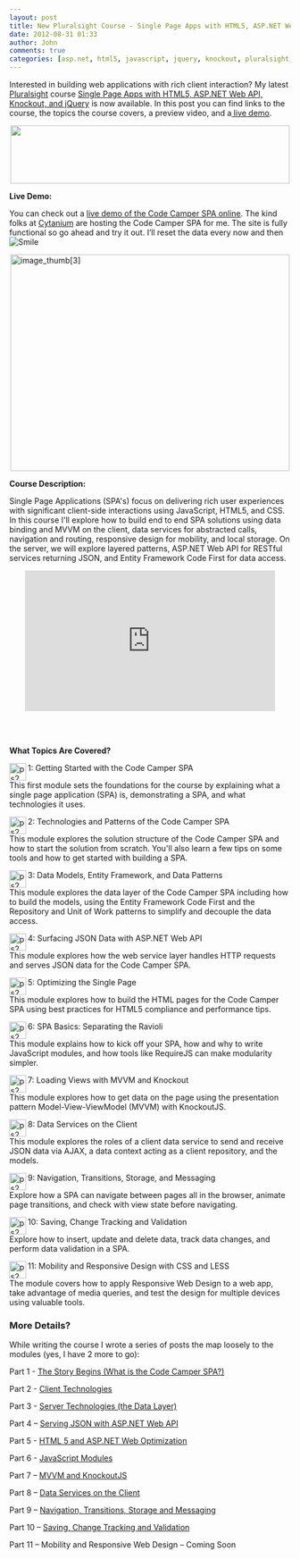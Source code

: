 ```yaml
---
layout: post
title: New Pluralsight Course - Single Page Apps with HTML5, ASP.NET Web API, Knockout, jQuery
date: 2012-08-31 01:33
author: John
comments: true
categories: [asp.net, html5, javascript, jquery, knockout, pluralsight, web api]
---
```

<p>Interested in building web applications with rich client interaction? My latest <a href="http://pluralsight.com/">Pluralsight</a> course <a href="http://jpapa.me/spaps">Single Page Apps with HTML5, ASP.NET Web API, Knockout, and jQuery</a> is now available. In this post you can find links to the course, the topics the course covers, a preview video, and a<a href="http://jpapa.me/codecamperdemo"> live demo</a>.</p>
<p><a href="http://jpapa.me/spaps"><img height="104" width="500" src="http://images.johnpapa.net/wp-content/uploads/media/Windows-Live-Writer/d4d49c57f31e_12ABB/image_9.png" style="display: block; float: none; margin-left: auto; margin-right: auto;" /></a></p>
<p><strong>Live Demo:</strong></p>
<p>You can check out a <a href="http://jpapa.me/codecamperdemo">live demo of the Code Camper SPA online</a>. The kind folks at <a href="http://cytanium.com">Cytanium</a> are hosting the Code Camper SPA for me. The site is fully functional so go ahead and try it out. I&rsquo;ll reset the data every now and then <img src="http://images.johnpapa.net/wp-content/uploads/media/Windows-Live-Writer/New-Pluralsi.NET-Web-API-Knockout-jQuery_12EA1/wlEmoticon-smile_2.png" alt="Smile" class="wlEmoticon wlEmoticon-smile" style="border-style: none;" /></p>
<p><a href="http://jpapa.me/codecamperdemo"><img height="388" width="500" src="http://images.johnpapa.net/wp-content/uploads/media/Windows-Live-Writer/New-Pluralsi.NET-Web-API-Knockout-jQuery_12EA1/image_thumb%5B3%5D_thumb.png" alt="image_thumb[3]" border="0" title="image_thumb[3]" style="background-image: none; padding-left: 0px; padding-right: 0px; display: block; float: none; margin-left: auto; margin-right: auto; padding-top: 0px; border-width: 0px;" /></a></p>
<p><strong>Course Description:</strong></p>
<p>Single Page Applications (SPA's) focus on delivering rich user experiences with significant client-side interactions using JavaScript, HTML5, and CSS. In this course I'll explore how to build end to end SPA solutions using data binding and MVVM on the client, data services for abstracted calls, navigation and routing, responsive design for mobility, and local storage. On the server, we will explore layered patterns, ASP.NET Web API for RESTful services returning JSON, and Entity Framework Code First for data access.</p>
<div id="scid:5737277B-5D6D-4f48-ABFC-DD9C333F4C5D:876a9833-2317-489c-87fd-f32a9ce80a62" style="margin: 0px auto; width: 448px; display: block; float: none; padding: 0px;"><embed wmode="transparent" src="http://www.youtube.com/v/3AsmCs96UU4?hd=1" width="448" type="application/x-shockwave-flash" height="252"></embed>&nbsp;</div>
<p><strong>&nbsp;</strong></p>
<p><strong>What Topics Are Covered?</strong></p>
<p><a href="http://images.johnpapa.net/wp-content/uploads/media/Windows-Live-Writer/KnockoutJS-MVVM_12D51/ps2_2.png"><img height="31" width="30" src="http://images.johnpapa.net/wp-content/uploads/media/Windows-Live-Writer/KnockoutJS-MVVM_12D51/ps2_thumb.png" align="left" alt="ps2" border="0" title="ps2" /></a>1: Getting Started with the Code Camper SPA</p>
<p>This first module sets the foundations for the course by explaining what a single page application (SPA) is, demonstrating a SPA, and what technologies it uses.</p>
<p><a href="http://images.johnpapa.net/wp-content/uploads/media/Windows-Live-Writer/KnockoutJS-MVVM_12D51/ps2_8.png"><img height="31" width="30" src="http://images.johnpapa.net/wp-content/uploads/media/Windows-Live-Writer/KnockoutJS-MVVM_12D51/ps2_thumb_3.png" align="left" alt="ps2" border="0" title="ps2" /></a>2: Technologies and Patterns of the Code Camper SPA</p>
<p>This module explores the solution structure of the Code Camper SPA and how to start the solution from scratch. You'll also learn a few tips on some tools and how to get started with building a SPA.</p>
<p><a href="http://images.johnpapa.net/wp-content/uploads/media/Windows-Live-Writer/KnockoutJS-MVVM_12D51/ps2_6.png"><img height="31" width="30" src="http://images.johnpapa.net/wp-content/uploads/media/Windows-Live-Writer/KnockoutJS-MVVM_12D51/ps2_thumb_2.png" align="left" alt="ps2" border="0" title="ps2" /></a>3: Data Models, Entity Framework, and Data Patterns</p>
<p>This module explores the data layer of the Code Camper SPA including how to build the models, using the Entity Framework Code First and the Repository and Unit of Work patterns to simplify and decouple the data access.</p>
<p><a href="http://images.johnpapa.net/wp-content/uploads/media/Windows-Live-Writer/KnockoutJS-MVVM_12D51/ps2_10.png"><img height="31" width="30" src="http://images.johnpapa.net/wp-content/uploads/media/Windows-Live-Writer/KnockoutJS-MVVM_12D51/ps2_thumb_4.png" align="left" alt="ps2" border="0" title="ps2" /></a>4: Surfacing JSON Data with ASP.NET Web API</p>
<p>This module explores how the web service layer handles HTTP requests and serves JSON data for the Code Camper SPA.</p>
<p><a href="http://images.johnpapa.net/wp-content/uploads/media/Windows-Live-Writer/KnockoutJS-MVVM_12D51/ps2_12.png"><img height="31" width="30" src="http://images.johnpapa.net/wp-content/uploads/media/Windows-Live-Writer/KnockoutJS-MVVM_12D51/ps2_thumb_5.png" align="left" alt="ps2" border="0" title="ps2" /></a>5: Optimizing the Single Page</p>
<p>This module explores how to build the HTML pages for the Code Camper SPA using best practices for HTML5 compliance and performance tips.</p>
<p><a href="http://images.johnpapa.net/wp-content/uploads/media/Windows-Live-Writer/KnockoutJS-MVVM_12D51/ps2_14.png"><img height="31" width="30" src="http://images.johnpapa.net/wp-content/uploads/media/Windows-Live-Writer/KnockoutJS-MVVM_12D51/ps2_thumb_6.png" align="left" alt="ps2" border="0" title="ps2" /></a>6: SPA Basics: Separating the Ravioli</p>
<p>This module explains how to kick off your SPA, how and why to write JavaScript modules, and how tools like RequireJS can make modularity simpler.</p>
<p><a href="http://images.johnpapa.net/wp-content/uploads/media/Windows-Live-Writer/KnockoutJS-MVVM_12D51/ps2_14.png"><img height="31" width="30" src="http://images.johnpapa.net/wp-content/uploads/media/Windows-Live-Writer/KnockoutJS-MVVM_12D51/ps2_thumb_6.png" align="left" alt="ps2" border="0" title="ps2" /></a>7: Loading Views with MVVM and Knockout</p>
<p>This module explores how to get data on the page using the presentation pattern Model-View-ViewModel (MVVM) with KnockoutJS.</p>
<p><a href="http://images.johnpapa.net/wp-content/uploads/media/Windows-Live-Writer/KnockoutJS-MVVM_12D51/ps2_14.png"><img height="31" width="30" src="http://images.johnpapa.net/wp-content/uploads/media/Windows-Live-Writer/KnockoutJS-MVVM_12D51/ps2_thumb_6.png" align="left" alt="ps2" border="0" title="ps2" /></a>8: Data Services on the Client</p>
<p>This module explores the roles of a client data service to send and receive JSON data via AJAX, a data context acting as a client repository, and the models.</p>
<p><a href="http://images.johnpapa.net/wp-content/uploads/media/Windows-Live-Writer/KnockoutJS-MVVM_12D51/ps2_14.png"><img height="31" width="30" src="http://images.johnpapa.net/wp-content/uploads/media/Windows-Live-Writer/KnockoutJS-MVVM_12D51/ps2_thumb_6.png" align="left" alt="ps2" border="0" title="ps2" /></a>9: Navigation, Transitions, Storage, and Messaging</p>
<p>Explore how a SPA can navigate between pages all in the browser, animate page transitions, and check with view state before navigating.</p>
<p><a href="http://images.johnpapa.net/wp-content/uploads/media/Windows-Live-Writer/KnockoutJS-MVVM_12D51/ps2_14.png"><img height="31" width="30" src="http://images.johnpapa.net/wp-content/uploads/media/Windows-Live-Writer/KnockoutJS-MVVM_12D51/ps2_thumb_6.png" align="left" alt="ps2" border="0" title="ps2" /></a>10: Saving, Change Tracking and Validation</p>
<p>Explore how to insert, update and delete data, track data changes, and perform data validation in a SPA.</p>
<p><a href="http://images.johnpapa.net/wp-content/uploads/media/Windows-Live-Writer/KnockoutJS-MVVM_12D51/ps2_14.png"><img height="31" width="30" src="http://images.johnpapa.net/wp-content/uploads/media/Windows-Live-Writer/KnockoutJS-MVVM_12D51/ps2_thumb_6.png" align="left" alt="ps2" border="0" title="ps2" /></a>11: Mobility and Responsive Design with CSS and LESS</p>
<p>The module covers how to apply Responsive Web Design to a web app, take advantage of media queries, and test the design for multiple devices using valuable tools.</p>
<h3>More Details?</h3>
<p>While writing the course I wrote a series of posts the map loosely to the modules (yes, I have 2 more to go):</p>
<p>Part 1 - <a href="http://jpapa.me/spapost1">The Story Begins (What is the Code Camper SPA?)</a></p>
<p>Part 2 - <a href="http://jpapa.me/spapost2">Client Technologies</a></p>
<p>Part 3 - <a href="/spapost3">Server Technologies (the Data Layer)</a></p>
<p>Part 4 &ndash; <a href="http://jpapa.me/spapost4">Serving JSON with ASP.NET Web API</a></p>
<p>Part 5 - <a href="http://jpapa.me/spapost5">HTML 5 and ASP.NET Web Optimization</a></p>
<p>Part 6 - <a href="http://jpapa.me/spapost6">JavaScript Modules</a></p>
<p>Part 7 &ndash; <a href="http://jpapa.me/spapost7">MVVM and KnockoutJS</a></p>
<p>Part 8 &ndash; <a href="http://jpapa.me/spapost8">Data Services on the Client</a></p>
<p>Part 9 &ndash; <a href="http://jpapa.me/spapost9">Navigation, Transitions, Storage and Messaging</a></p>
<p>Part 10 &ndash; <a href="http://jpapa.me/spapost10">Saving, Change Tracking and Validation</a></p>
<p>Part 11 &ndash; Mobility and Responsive Web Design &ndash; Coming Soon</p>

